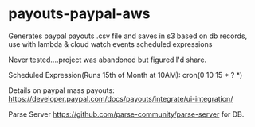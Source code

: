 # payouts-paypal-aws
Generates paypal payouts .csv file and saves in s3 based on db records, use with lambda &amp; cloud watch events scheduled expressions

Never tested....project was abandoned but figured I'd share.

Scheduled Expression(Runs 15th of Month at 10AM): cron(0 10 15 * ? *)

Details on paypal mass payouts: https://developer.paypal.com/docs/payouts/integrate/ui-integration/ 

Parse Server https://github.com/parse-community/parse-server for DB.


